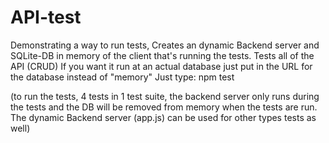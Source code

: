 # API-test
Demonstrating a way to run tests, 
Creates an dynamic Backend server and SQLite-DB in memory of the client that's running the tests.
Tests all of the API (CRUD) If you want it run at an actual database just put in the URL for the database instead of "memory" 
Just type: 
npm test 

(to run the tests, 4 tests in 1 test suite, the backend server only runs during the tests and the DB will be removed from memory when the tests are run. The dynamic Backend server (app.js) can be used for other types tests as well)
